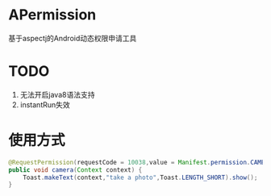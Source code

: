 # APermission
基于aspectj的Android动态权限申请工具

# TODO
1. 无法开启java8语法支持
2. instantRun失效

# 使用方式
```java
@RequestPermission(requestCode = 10038,value = Manifest.permission.CAMERA)
public void camera(Context context) {
    Toast.makeText(context,"take a photo",Toast.LENGTH_SHORT).show();
}
```
